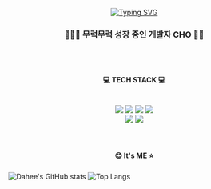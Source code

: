 <div align=center >
  
[![Typing SVG](https://readme-typing-svg.demolab.com?font=Rubik&pause=1000&color=D956FF&center=true&vCenter=true&width=435&lines=+I'm+Web+Frontend+Developer+%F0%9F%92%9C)](https://git.io/typing-svg)
  <br />
  
  ### 👩🏻‍💻&nbsp;무럭무럭 성장 중인 개발자 CHO&nbsp;🌱✨
  <br />
  <br />
  
  #### 💻&nbsp;TECH STACK&nbsp;💻
  <br />
  
  <div align=center>
    <img src="https://img.shields.io/badge/html5-E34F26?style=for-the-badge&logo=html5&logoColor=white"> 
    <img src="https://img.shields.io/badge/css3-1572B6?style=for-the-badge&logo=css3&logoColor=white"> 
    <img src="https://img.shields.io/badge/styledcomponents-DB7093?style=for-the-badge&logo=styledcomponents&logoColor=white"> 
    <img src="https://img.shields.io/badge/sass-CC6699?style=for-the-badge&logo=sass&logoColor=white"> 
    <br />
    <img src="https://img.shields.io/badge/javascript-F7DF1E?style=for-the-badge&logo=javascript&logoColor=black"> 
    <img src="https://img.shields.io/badge/react-61DAFB?style=for-the-badge&logo=react&logoColor=white"> 
  </div>
  <br /><br />
  
  #### 😊&nbsp;It's ME&nbsp;⭐
</div>

![Dahee's GitHub stats](https://github-readme-stats.vercel.app/api?username=selene-cho&show_icons=true&theme=dracula)&nbsp;![Top Langs](https://github-readme-stats.vercel.app/api/top-langs/?username=selene-cho&layout=compact&theme=buefy)
    



<!--
**selene-cho/selene-cho** is a ✨ _special_ ✨ repository because its `README.md` (this file) appears on your GitHub profile.

Here are some ideas to get you started:

- 🔭 I’m currently working on ...
- 🌱 I’m currently learning ...
- 👯 I’m looking to collaborate on ...
- 🤔 I’m looking for help with ...
- 💬 Ask me about ...
- 📫 How to reach me: ...
- 😄 Pronouns: ...
- ⚡ Fun fact: ...
-->
